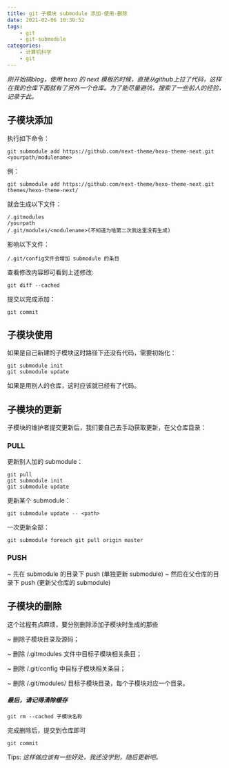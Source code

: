 ```yaml
---
title: git 子模块 submodule 添加-使用-删除
date: 2021-02-06 10:30:52
tags: 
    - git
    - git-submodule
categories: 
    - 计算机科学
    - git
---
```


*刚开始搞blog，使用 hexo 的 next 模板的时候，直接从github上拉了代码，这样在我的仓库下面就有了另外一个仓库。为了能尽量避坑，搜索了一些前人的经验，记录于此。*

<!--more-->

## 子模块添加
执行如下命令：

    git submodule add https://github.com/next-theme/hexo-theme-next.git <yourpath/modulename>

例：

    git submodule add https://github.com/next-theme/hexo-theme-next.git themes/hexo-theme-next/

就会生成以下文件：

    /.gitmodules
    /yourpath
    /.git/modules/<modulename>(不知道为啥第二次我这里没有生成)

影响以下文件：

    /.git/config文件会增加 submodule 的条目

查看修改内容即可看到上述修改:
    
    git diff --cached

提交以完成添加：

    git commit
    
## 子模块使用
如果是自己新建的子模块这时路径下还没有代码，需要初始化：

    git submodule init
    git submodule update

如果是用别人的仓库，这时应该就已经有了代码。

## 子模块的更新
子模块的维护者提交更新后，我们要自己去手动获取更新，在父仓库目录：
### PULL
更新别人加的 submodule：

    git pull
    git submodule init
    git submodule update

更新某个 submodule：

    git submodule update -- <path>

一次更新全部：

    git submodule foreach git pull origin master

### PUSH
~ 先在 submodule 的目录下 push (单独更新 submodule)
~ 然后在父仓库的目录下 push (更新父仓库的 submodule)
    
## 子模块的删除
这个过程有点麻烦，要分别删除添加子模块时生成的那些

~ 删除子模块目录及源码；

~ 删除 /.gitmodules 文件中目标子模块相关条目；

~ 删除 /.git/config 中目标子模块相关条目；

~ 删除 /.git/modules/ 目标子模块目录，每个子模块对应一个目录。

#### *最后，请记得清除缓存*
    
    git rm --cached 子模块名称

完成删除后，提交到仓库即可

    git commit

Tips: *这样做应该有一些好处，我还没学到，随后更新吧。*